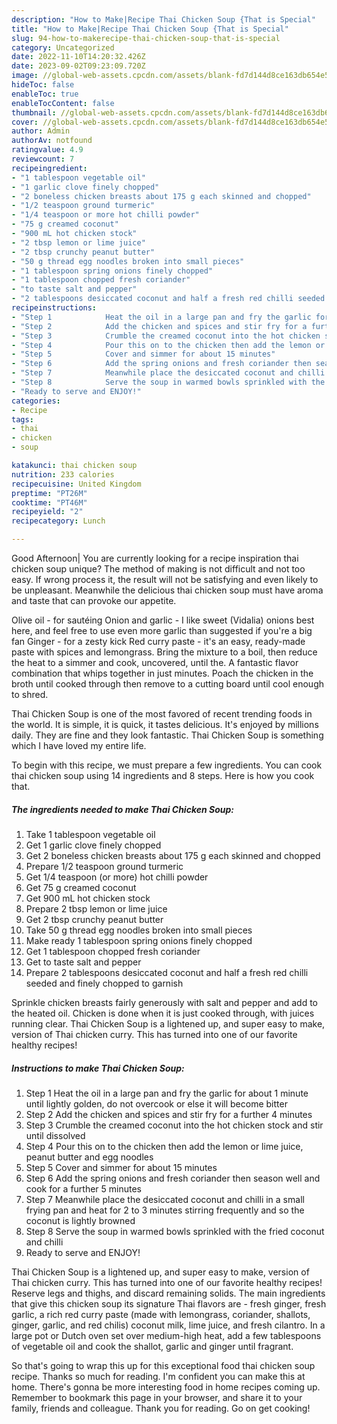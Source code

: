 ```yaml
---
description: "How to Make|Recipe Thai Chicken Soup {That is Special"
title: "How to Make|Recipe Thai Chicken Soup {That is Special"
slug: 94-how-to-makerecipe-thai-chicken-soup-that-is-special
category: Uncategorized
date: 2022-11-10T14:20:32.426Z
date: 2023-09-02T09:23:09.720Z
image: //global-web-assets.cpcdn.com/assets/blank-fd7d144d8ce163db654e5a02c40b08a2775adb7897d16e4062681dc7e1b2800f.png
hideToc: false
enableToc: true
enableTocContent: false
thumbnail: //global-web-assets.cpcdn.com/assets/blank-fd7d144d8ce163db654e5a02c40b08a2775adb7897d16e4062681dc7e1b2800f.png
cover: //global-web-assets.cpcdn.com/assets/blank-fd7d144d8ce163db654e5a02c40b08a2775adb7897d16e4062681dc7e1b2800f.png
author: Admin
authorAv: notfound
ratingvalue: 4.9
reviewcount: 7
recipeingredient:
- "1 tablespoon vegetable oil"
- "1 garlic clove finely chopped"
- "2 boneless chicken breasts about 175 g each skinned and chopped"
- "1/2 teaspoon ground turmeric"
- "1/4 teaspoon or more hot chilli powder"
- "75 g creamed coconut"
- "900 mL hot chicken stock"
- "2 tbsp lemon or lime juice"
- "2 tbsp crunchy peanut butter"
- "50 g thread egg noodles broken into small pieces"
- "1 tablespoon spring onions finely chopped"
- "1 tablespoon chopped fresh coriander"
- "to taste salt and pepper"
- "2 tablespoons desiccated coconut and half a fresh red chilli seeded and finely chopped to garnish"
recipeinstructions:
- "Step 1            Heat the oil in a large pan and fry the garlic for about 1 minute until lightly golden, do not overcook or else it will become bitter"
- "Step 2            Add the chicken and spices and stir fry for a further 4 minutes"
- "Step 3            Crumble the creamed coconut into the hot chicken stock and stir until dissolved"
- "Step 4            Pour this on to the chicken then add the lemon or lime juice, peanut butter and egg noodles"
- "Step 5            Cover and simmer for about 15 minutes"
- "Step 6            Add the spring onions and fresh coriander then season well and cook for a further 5 minutes"
- "Step 7            Meanwhile place the desiccated coconut and chilli in a small frying pan and heat for 2 to 3 minutes stirring frequently and so the coconut is lightly browned"
- "Step 8            Serve the soup in warmed bowls sprinkled with the fried coconut and chilli"
- "Ready to serve and ENJOY!"
categories:
- Recipe
tags:
- thai
- chicken
- soup

katakunci: thai chicken soup 
nutrition: 233 calories
recipecuisine: United Kingdom
preptime: "PT26M"
cooktime: "PT46M"
recipeyield: "2"
recipecategory: Lunch

---
```



Good Afternoon| You are currently looking for a recipe inspiration thai chicken soup unique? The method of making is not difficult and not too easy. If wrong process it, the result will not be satisfying and even likely to be unpleasant. Meanwhile the delicious thai chicken soup must have aroma and taste that can provoke our appetite.





Olive oil - for sautéing Onion and garlic - I like sweet (Vidalia) onions best here, and feel free to use even more garlic than suggested if you&#39;re a big fan Ginger - for a zesty kick Red curry paste - it&#39;s an easy, ready-made paste with spices and lemongrass. Bring the mixture to a boil, then reduce the heat to a simmer and cook, uncovered, until the. A fantastic flavor combination that whips together in just minutes. Poach the chicken in the broth until cooked through then remove to a cutting board until cool enough to shred.

Thai Chicken Soup is one of the most favored of recent trending foods in the world. It is simple, it is quick, it tastes delicious. It's enjoyed by millions daily. They are fine and they look fantastic. Thai Chicken Soup is something which I have loved my entire life.


To begin with this recipe, we must prepare a few ingredients. You can cook thai chicken soup using 14 ingredients and 8 steps. Here is how you cook that.

<!--inarticleads1-->

##### The ingredients needed to make Thai Chicken Soup:

1. Take 1 tablespoon vegetable oil
1. Get 1 garlic clove finely chopped
1. Get 2 boneless chicken breasts about 175 g each skinned and chopped
1. Prepare 1/2 teaspoon ground turmeric
1. Get 1/4 teaspoon (or more) hot chilli powder
1. Get 75 g creamed coconut
1. Get 900 mL hot chicken stock
1. Prepare 2 tbsp lemon or lime juice
1. Get 2 tbsp crunchy peanut butter
1. Take 50 g thread egg noodles broken into small pieces
1. Make ready 1 tablespoon spring onions finely chopped
1. Get 1 tablespoon chopped fresh coriander
1. Get to taste salt and pepper
1. Prepare 2 tablespoons desiccated coconut and half a fresh red chilli seeded and finely chopped to garnish


Sprinkle chicken breasts fairly generously with salt and pepper and add to the heated oil. Chicken is done when it is just cooked through, with juices running clear. Thai Chicken Soup is a lightened up, and super easy to make, version of Thai chicken curry. This has turned into one of our favorite healthy recipes! 

<!--inarticleads2-->

##### Instructions to make Thai Chicken Soup:

1. Step 1            Heat the oil in a large pan and fry the garlic for about 1 minute until lightly golden, do not overcook or else it will become bitter
1. Step 2            Add the chicken and spices and stir fry for a further 4 minutes
1. Step 3            Crumble the creamed coconut into the hot chicken stock and stir until dissolved
1. Step 4            Pour this on to the chicken then add the lemon or lime juice, peanut butter and egg noodles
1. Step 5            Cover and simmer for about 15 minutes
1. Step 6            Add the spring onions and fresh coriander then season well and cook for a further 5 minutes
1. Step 7            Meanwhile place the desiccated coconut and chilli in a small frying pan and heat for 2 to 3 minutes stirring frequently and so the coconut is lightly browned
1. Step 8            Serve the soup in warmed bowls sprinkled with the fried coconut and chilli
1. Ready to serve and ENJOY!

Thai Chicken Soup is a lightened up, and super easy to make, version of Thai chicken curry. This has turned into one of our favorite healthy recipes! Reserve legs and thighs, and discard remaining solids. The main ingredients that give this chicken soup its signature Thai flavors are - fresh ginger, fresh garlic, a rich red curry paste (made with lemongrass, coriander, shallots, ginger, garlic, and red chilis) coconut milk, lime juice, and fresh cilantro. In a large pot or Dutch oven set over medium-high heat, add a few tablespoons of vegetable oil and cook the shallot, garlic and ginger until fragrant. 

So that's going to wrap this up for this exceptional food thai chicken soup recipe. Thanks so much for reading. I'm confident you can make this at home. There's gonna be more interesting food in home recipes coming up. Remember to bookmark this page in your browser, and share it to your family, friends and colleague. Thank you for reading. Go on get cooking!
